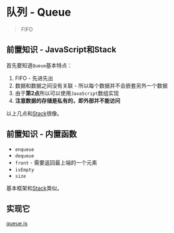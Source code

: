 # 队列 - Queue
> FIFO

## 前置知识 - JavaScript和Stack

首先要知道`Queue`基本特点：

1. FIFO - 先进先出
2. 数据和数据之间没有关联 - 所以每个数据并不会嵌套另外一个数据
3. 由于**第2点**所以可以使用`JavaScript`数组实现
4. **注意数据的存储是私有的，即外部并不能访问**

以上几点和[Stack](https://github.com/JiangWeixian/JS-Books/blob/master/JS%E6%95%B0%E6%8D%AE%E7%BB%93%E6%9E%84%E4%B8%8E%E7%AE%97%E6%B3%95/%E6%A0%88/stack.md)很像。

## 前置知识 - 内置函数

* `enqueue`
* `dequeue`
* `front` - 需要返回最上端的一个元素
* `isEmpty`
* `size`

基本框架和[Stack](https://github.com/JiangWeixian/JS-Books/blob/master/JS%E6%95%B0%E6%8D%AE%E7%BB%93%E6%9E%84%E4%B8%8E%E7%AE%97%E6%B3%95/%E6%A0%88/stack.md)类似。

## 实现它

[queue.js]()